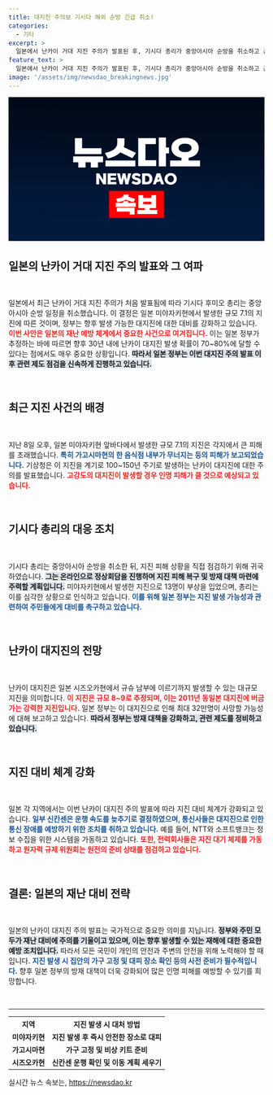 ```yaml
---
title: 대지진 주의보 기시다 해외 순방 긴급 취소!
categories:
  - 기타
excerpt: >
  일본에서 난카이 거대 지진 주의가 발표된 후, 기시다 총리가 중앙아시아 순방을 취소하고 곧바로 국내의 지진 피해 복구 및 안전 점검에 집중하게 됐다. 100~150년 주기로 발생하는 이 지진의 위험이 증가함에 따라, 일본 사회가 긴장하고 있다.
feature_text: >
  일본에서 난카이 거대 지진 주의가 발표된 후, 기시다 총리가 중앙아시아 순방을 취소하고 곧바로 국내의 지진 피해 복구 및 안전 점검에 집중하게 됐다. 100~150년 주기로 발생하는 이 지진의 위험이 증가함에 따라, 일본 사회가 긴장하고 있다.
image: '/assets/img/newsdao_breakingnews.jpg'
---
```


<p><img src="/assets/img/newsdao_breakingnews.jpg" alt="flaretime 속보" /></p>

<h2 data-ke-size="size26">일본의 난카이 거대 지진 주의 발표와 그 여파</h2>

<p data-ke-size="size16">&nbsp;</p>

<p>일본에서 최근 난카이 거대 지진 주의가 처음 발표됨에 따라 기시다 후미오 총리는 중앙아시아 순방 일정을 취소했습니다. 이 결정은 일본 미야자키현에서 발생한 규모 7.1의 지진에 따른 것이며, 정부는 향후 발생 가능한 대지진에 대한 대비를 강화하고 있습니다. <b><span style="color: #ee2323;">이번 사안은 일본의 재난 예방 체계에서 중요한 사건으로 여겨집니다.</span></b> 이는 일본 정부가 추정하는 바에 따르면 향후 30년 내에 난카이 대지진 발생 확률이 70~80%에 달할 수 있다는 점에서도 매우 중요한 상황입니다. <b><span style="background-color: #21538527;">따라서 일본 정부는 이번 대지진 주의 발표 이후 관련 제도 점검을 신속하게 진행하고 있습니다.</span></b> </p>

<p data-ke-size="size16">&nbsp;</p>

<h2 data-ke-size="size26">최근 지진 사건의 배경</h2>

<p data-ke-size="size16">&nbsp;</p>

<p>지난 8일 오후, 일본 미야자키현 앞바다에서 발생한 규모 7.1의 지진은 각지에서 큰 피해를 초래했습니다. <b><span style="color: #1a5490;">특히 가고시마현의 한 음식점 내부가 무너지는 등의 피해가 보고되었습니다.</span></b> 기상청은 이 지진을 계기로 100~150년 주기로 발생하는 난카이 대지진에 대한 주의를 발표했습니다. <b><span style="color: #ee2323;">고강도의 대지진이 발생할 경우 인명 피해가 클 것으로 예상되고 있습니다.</span></b> </p>

<p data-ke-size="size16">&nbsp;</p>

<h2 data-ke-size="size26">기시다 총리의 대응 조치</h2>

<p data-ke-size="size16">&nbsp;</p>

<p>기시다 총리는 중앙아시아 순방을 취소한 뒤, 지진 피해 상황을 직접 점검하기 위해 귀국하였습니다. <b><span style="background-color: #21538527;">그는 온라인으로 정상회담을 진행하며 지진 피해 복구 및 방재 대책 마련에 주력할 계획입니다.</span></b> 미야자키현에서 발생한 지진으로 13명이 부상을 입었으며, 총리는 이를 심각한 상황으로 인식하고 있습니다. <b><span style="color: #1a5490;">이를 위해 일본 정부는 지진 발생 가능성과 관련하여 주민들에게 대비를 촉구하고 있습니다.</span></b></p>

<p data-ke-size="size16">&nbsp;</p>

<h2 data-ke-size="size26">난카이 대지진의 전망</h2>

<p data-ke-size="size16">&nbsp;</p>

<p>난카이 대지진은 일본 시즈오카현에서 규슈 남부에 이르기까지 발생할 수 있는 대규모 지진을 의미합니다. <b><span style="color: #ee2323;">이 지진은 규모 8~9로 추정되며, 이는 2011년 동일본 대지진에 버금가는 강력한 지진입니다.</span></b> 일본 정부는 이 대지진으로 인해 최대 32만명이 사망할 가능성에 대해 보고하고 있습니다. <b><span style="background-color: #21538527;">따라서 정부는 방재 대책을 강화하고, 관련 제도를 정비하고 있습니다.</span></b> </p>

<p data-ke-size="size16">&nbsp;</p>

<h2 data-ke-size="size26">지진 대비 체계 강화</h2>

<p data-ke-size="size16">&nbsp;</p>

<p>일본 각 지역에서는 이번 난카이 대지진 주의 발표에 따라 지진 대비 체계가 강화되고 있습니다. <b><span style="color: #1a5490;">일부 신칸센은 운행 속도를 늦추기로 결정하였으며, 통신사들은 대지진으로 인한 통신 장애를 예방하기 위한 조치를 취하고 있습니다.</span></b> 예를 들어, NTT와 소프트뱅크는 정보 수집을 위한 시스템을 가동하고 있습니다. <b><span style="color: #ee2323;">또한, 전력회사들은 지진 대기 체제를 가동하고 원자력 규제 위원회는 원전의 준비 상태를 점검하고 있습니다.</span></b></p>

<p data-ke-size="size16">&nbsp;</p>

<h2 data-ke-size="size26">결론: 일본의 재난 대비 전략</h2>

<p data-ke-size="size16">&nbsp;</p>

<p>일본의 난카이 대지진 주의 발표는 국가적으로 중요한 의미를 지닙니다. <b><span style="background-color: #21538527;">정부와 주민 모두가 재난 대비에 주의를 기울이고 있으며, 이는 향후 발생할 수 있는 재해에 대한 중요한 예방 조치입니다.</span></b> 따라서 모든 국민이 개인의 안전과 주변의 안전을 위해 노력해야 할 때입니다. <b><span style="color: #1a5490;">지진 발생 시 집안의 가구 고정 및 대피 장소 확인 등의 사전 준비가 필수적입니다.</span></b> 향후 일본 정부의 방재 대책이 더욱 강화되어 많은 인명 피해를 예방할 수 있기를 희망합니다.</p>

<p data-ke-size="size16">&nbsp;</p>

<hr>

<table style="width: 100%; border-collapse: collapse;">
    <tr>
        <th style="text-align: center;">지역</th>
        <th style="text-align: center;">지진 발생 시 대처 방법</th>
    </tr>
    <tr>
        <td style="text-align: center; height: 17px;"><b>미야자키현</b></td>
        <td style="text-align: center; height: 17px;"><b>지진 발생 후 즉시 안전한 장소로 대피</b></td>
    </tr>
    <tr>
        <td style="text-align: center; height: 17px;"><b>가고시마현</b></td>
        <td style="text-align: center; height: 17px;"><b>가구 고정 및 비상 키트 준비</b></td>
    </tr>
    <tr>
        <td style="text-align: center; height: 17px;"><b>시즈오카현</b></td>
        <td style="text-align: center; height: 17px;"><b>신칸센 운행 확인 및 이동 계획 세우기</b></td>
    </tr>
</table>
실시간 뉴스 속보는, <a href="https://newsdao.kr" rel="dofollow">https://newsdao.kr</a>



